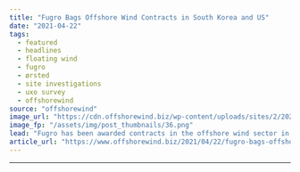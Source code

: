 ```yaml
---
title: "Fugro Bags Offshore Wind Contracts in South Korea and US"
date: "2021-04-22"
tags: 
  - featured
  - headlines
  - floating wind
  - fugro
  - ørsted
  - site investigations
  - uxo survey
  - offshorewind
source: "offshorewind"
image_url: "https://cdn.offshorewind.biz/wp-content/uploads/sites/2/2020/04/30110917/Fugro_Brasilis.png"
image_fp: "/assets/img/post_thumbnails/36.png"
lead: "Fugro has been awarded contracts in the offshore wind sector in South Korea and"
article_url: "https://www.offshorewind.biz/2021/04/22/fugro-bags-offshore-wind-contracts-in-south-korea-and-us/"
---
```


---
